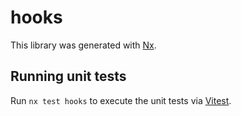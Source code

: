 # hooks

This library was generated with [Nx](https://nx.dev).

## Running unit tests

Run `nx test hooks` to execute the unit tests via [Vitest](https://vitest.dev/).
